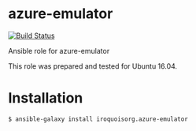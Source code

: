 # azure-emulator

[![Build Status](https://travis-ci.com/iroquoisorg/ansible-role-azure-emulator.svg?branch=master)](https://travis-ci.com/iroquoisorg/ansible-role-memcached)

Ansible role for azure-emulator

This role was prepared and tested for Ubuntu 16.04.

# Installation

`$ ansible-galaxy install iroquoisorg.azure-emulator`
